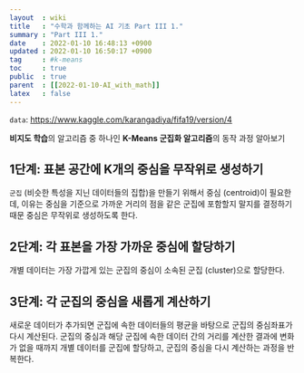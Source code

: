 ```yaml
---
layout  : wiki
title   : "수학과 함께하는 AI 기초 Part III 1."
summary : "Part III 1."
date    : 2022-01-10 16:48:13 +0900
updated : 2022-01-10 16:50:17 +0900
tag     : #k-means
toc     : true
public  : true
parent  : [[2022-01-10-AI_with_math]]
latex   : false
---
```


`data`: <https://www.kaggle.com/karangadiya/fifa19/version/4>

**비지도 학습**의 알고리즘 중 하나인 **K-Means 군집화 알고리즘**의 동작 과정 알아보기

## 1단계: 표본 공간에 K개의 중심을 무작위로 생성하기

`군집` (비슷한 특성을 지닌 데이터들의 집합)을 만들기 위해서 중심 (centroid)이 필요한데, 이유는 중심을 기준으로 가까운 거리의 점을 같은 군집에 포함할지 말지를 결정하기 때문
중심은 무작위로 생성하도록 한다.

## 2단계: 각 표본을 가장 가까운 중심에 할당하기

개별 데이터는 가장 가깝게 있는 군집의 중심이 소속된 군집 (cluster)으로 할당한다.

## 3단계: 각 군집의 중심을 새롭게 계산하기

새로운 데이터가 추가되면 군집에 속한 데이터들의 평균을 바탕으로 군집의 중심좌표가 다시 계산된다.
군집의 중심과 해당 군집에 속한 데이터 간의 거리를 계산한 결과에 변화가 없을 때까지 개별 데이터를 군집에 할당하고, 군집의 중심을 다시 계산하는 과정을 반복한다.

